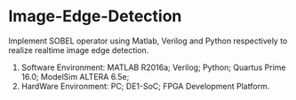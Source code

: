 # Image-Edge-Detection
Implement SOBEL operator using Matlab, Verilog and Python respectively to realize realtime image edge detection.  
1. Software Environment: MATLAB R2016a; Verilog; Python; Quartus Prime 16.0; ModelSim ALTERA 6.5e;  
2. HardWare Environment: PC; DE1-SoC; FPGA Development Platform.
